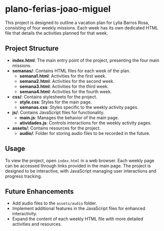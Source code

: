 # plano-ferias-joao-miguel

This project is designed to outline a vacation plan for Lylia Barros Rosa, consisting of four weekly missions. Each week has its own dedicated HTML file that details the activities planned for that week.

## Project Structure

- **index.html**: The main entry point of the project, presenting the four main missions.
- **semanas/**: Contains HTML files for each week of the plan.
  - **semana1.html**: Activities for the first week.
  - **semana2.html**: Activities for the second week.
  - **semana3.html**: Activities for the third week.
  - **semana4.html**: Activities for the fourth week.
- **css/**: Contains stylesheets for the project.
  - **style.css**: Styles for the main page.
  - **semanas.css**: Styles specific to the weekly activity pages.
- **js/**: Contains JavaScript files for functionality.
  - **main.js**: Manages the behavior of the main page.
  - **atividades.js**: Controls interactions for the weekly activity pages.
- **assets/**: Contains resources for the project.
  - **audio/**: Folder for storing audio files to be recorded in the future.

## Usage

To view the project, open `index.html` in a web browser. Each weekly page can be accessed through links provided in the main page. The project is designed to be interactive, with JavaScript managing user interactions and progress tracking.

## Future Enhancements

- Add audio files to the `assets/audio` folder.
- Implement additional features in the JavaScript files for enhanced interactivity.
- Expand the content of each weekly HTML file with more detailed activities and resources.
